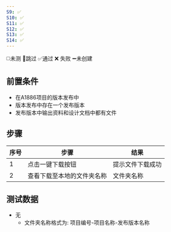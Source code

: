 ```yaml
---
S9: ✅
S10: ✅
S11: ✅
S12: ✅
S13: ✅
S14: ✅
---
```

◻️未测    🚫跳过     ✅通过    ❌ 失败    ➖未创建

## 前置条件

- 在A1886项目的版本发布中
- 版本发布中存在一个发布版本
- 发布版本中输出资料和设计文档中都有文件

## 步骤

| 序号  | 步骤            | 结果       |
| --- | ------------- | -------- |
| 1   | 点击一键下载按钮      | 提示文件下载成功 |
| 2   | 查看下载至本地的文件夹名称 | 文件夹名称    |

## 测试数据

- 无
	- 文件夹名称格式为: 项目编号-项目名称-发布版本名称
